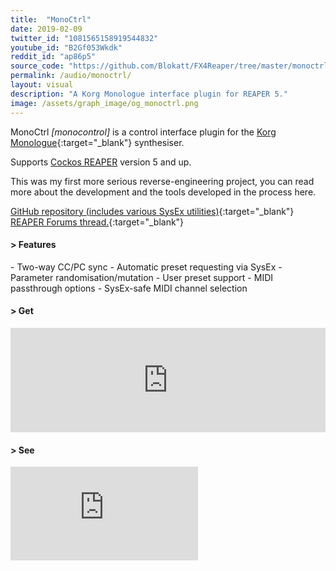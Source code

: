 ```yaml
---
title:  "MonoCtrl"
date: 2019-02-09
twitter_id: "1081565158919544832"
youtube_id: "B2Gf053Wkdk"
reddit_id: "ap86p5"
source_code: "https://github.com/Blokatt/FX4Reaper/tree/master/monoctrl"
permalink: /audio/monoctrl/
layout: visual
description: "A Korg Monologue interface plugin for REAPER 5."
image: /assets/graph_image/og_monoctrl.png
---
```

MonoCtrl _[monocontrol]_ is a control interface plugin for the [Korg Monologue](https://www.korg.com/us/products/synthesizers/monologue/){:target="_blank"}   synthesiser. 

Supports [Cockos REAPER](https://www.reaper.fm/) version 5 and up.

This was my first more serious reverse-engineering project, you can read more about the development and the tools developed in the process here.

[GitHub repository (includes various SysEx utilities)](https://github.com/Blokatt/FX4Reaper/tree/master/monoctrl){:target="_blank"}   
[REAPER Forums thread.](https://forum.cockos.com/showthread.php?t=217123){:target="_blank"}

<div class="subsection">
<h4 class="visual-title">&gt; Features</h4>    
- Two-way CC/PC sync
- Automatic preset requesting via SysEx
- Parameter randomisation/mutation
- User preset support
- MIDI passthrough options
- SysEx-safe MIDI channel selection
</div>

<div class="subsection">
<h4 class="visual-title">&gt; Get</h4>    
<div class="dashed-border">
<iframe src="https://itch.io/embed/368405?linkback=true&amp;dark=true" width="100%" height="167" frameborder="0"></iframe></div>
</div>

<div class="subsection">
<h4 class="visual-title">&gt; See</h4>    
<div class="dashed-border">
<div class='embed-container'><iframe src='https://www.youtube.com/embed/B2Gf053Wkdk' frameborder='0' allowfullscreen></iframe></div>
</div>
</div>


